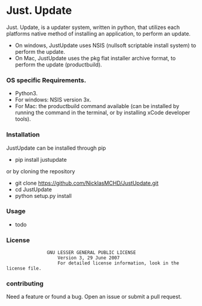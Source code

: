 # Just. Update
Just. Update, is a updater system, written in python, that utilizes each platforms native method of installing an application, to perform an update.
* On windows, JustUpdate uses NSIS (nullsoft scriptable install system) to perform the update.
* On Mac, JustUpdate uses the pkg flat installer archive format, to perform the update (productbuild).

### OS specific Requirements.
* Python3.
* For windows: NSIS version 3x.
* For Mac: the productbuild command available (can be installed by running the command in the terminal, or by installing xCode developer tools).

### Installation
JustUpdate can be installed through pip
* pip install justupdate

or by cloning the repository
* git clone <https://github.com/NicklasMCHD/JustUpdate.git>
* cd JustUpdate
* python setup.py install

### Usage
* todo

### License
                   GNU LESSER GENERAL PUBLIC LICENSE
                       Version 3, 29 June 2007
					   For detailed license information, look in the license file.

### contributing
Need a feature or found a bug. Open an issue or submit a pull request.
